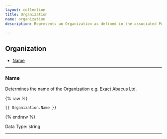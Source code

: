 ```yaml
---
layout: collection
title: Organization
name: organization
description: Represents an Organization as defined in the associated Postal Rule. 
 
---
```


## Organization

* [Name](#name)

---

<a name="name"></a>
### Name
Determines the name of the Organization e.g. Exact Abacus Ltd.

{% raw %}
```liquid
{{ Organization.Name }}

```
{% endraw %}

Data Type: string

---